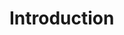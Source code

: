 # Introduction

<div id="gitalk-container"></div>

<link rel="stylesheet" href="https://unpkg.com/gitalk/dist/gitalk.css">
<script src="https://unpkg.com/gitalk/dist/gitalk.min.js"></script>
<script>
    const gitalk = new Gitalk({
    clientID: '8467726bf36fa0a756e5',
    clientSecret: '796e869f94f37108da19078471a255b570cfdd91',
    repo: 'https://github.com/takeToDreamLand/demotalk.io.git',
    owner: 'takeToDreamLand',
    admin: ['takeToDreamLand'],
    id: location.pathname,      // Ensure uniqueness and length less than 50
    distractionFreeMode: false  // Facebook-like distraction free mode
    });
    gitalk.render('gitalk-container')
</script>
